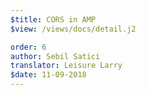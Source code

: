 ```yaml
---
$title: CORS in AMP
$view: /views/docs/detail.j2

order: 6
author: Sebil Satici
translator: Leisure Larry
$date: 11-09-2018
---
```

